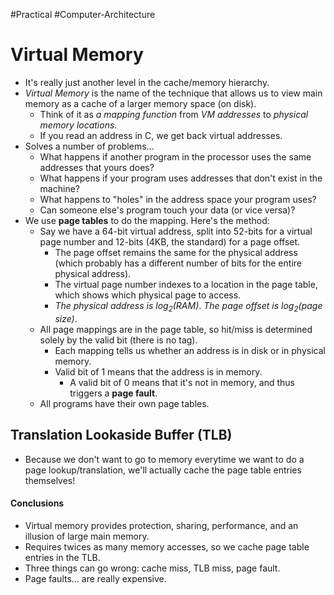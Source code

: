 #Practical #Computer-Architecture 
# Virtual Memory
- It's really just another level in the cache/memory hierarchy.
- *Virtual Memory* is the name of the technique that allows us to view main memory as a cache of a larger memory space (on disk).
	- Think of it as *a mapping function* from *VM addresses* to *physical memory locations*.
	- If you read an address in C, we get back virtual addresses.
- Solves a number of problems...
	- What happens if another program in the processor uses the same addresses that yours does?
	- What happens if your program uses addresses that don't exist in the machine?
	- What happens to "holes" in the address space your program uses?
	- Can someone else's program touch your data (or vice versa)?
- We use **page tables** to do the mapping. Here's the method:
	- Say we have a 64-bit virtual address, split into 52-bits for a virtual page number and 12-bits (4KB, the standard) for a page offset.
		- The page offset remains the same for the physical address (which probably has a different number of bits for the entire physical address).
		- The virtual page number indexes to a location in the page table, which shows which physical page to access.
		- *The physical address is $log_2(RAM)$*. *The page offset is $log_2$(page size)*.
	- All page mappings are in the page table, so hit/miss is determined solely by the valid bit (there is no tag).
		- Each mapping tells us whether an address is in disk or in physical memory.
		- Valid bit of 1 means that the address is in memory.
			- A valid bit of 0 means that it's not in memory, and thus triggers a **page fault**.
	- All programs have their own page tables.

## Translation Lookaside Buffer (TLB)
- Because we don't want to go to memory everytime we want to do a page lookup/translation, we'll actually cache the page table entries themselves!

#### Conclusions
- Virtual memory provides protection, sharing, performance, and an illusion of large main memory.
- Requires twices as many memory accesses, so we cache page table entries in the TLB.
- Three things can go wrong: cache miss, TLB miss, page fault.
- Page faults... are really expensive.